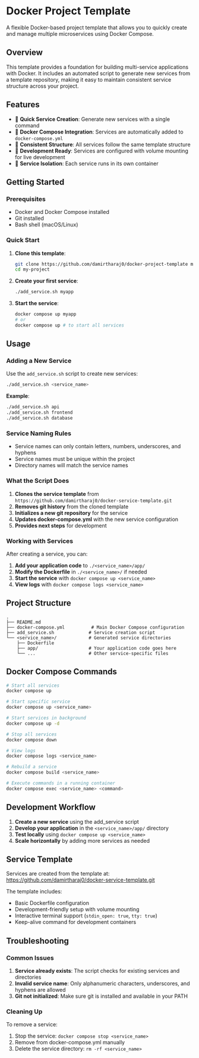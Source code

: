 # Docker Project Template

A flexible Docker-based project template that allows you to quickly create and manage multiple microservices using Docker Compose.

## Overview

This template provides a foundation for building multi-service applications with Docker. It includes an automated script to generate new services from a template repository, making it easy to maintain consistent service structure across your project.

## Features

- 🚀 **Quick Service Creation**: Generate new services with a single command
- 🐳 **Docker Compose Integration**: Services are automatically added to `docker-compose.yml`
- 📁 **Consistent Structure**: All services follow the same template structure
- 🔧 **Development Ready**: Services are configured with volume mounting for live development
- 🎯 **Service Isolation**: Each service runs in its own container

## Getting Started

### Prerequisites

- Docker and Docker Compose installed
- Git installed
- Bash shell (macOS/Linux)

### Quick Start

1. **Clone this template**:
   ```bash
   git clone https://github.com/damirtharaj0/docker-project-template my-project
   cd my-project
   ```

2. **Create your first service**:
   ```bash
   ./add_service.sh myapp
   ```

3. **Start the service**:
   ```bash
   docker compose up myapp
   # or 
   docker compose up # to start all services
   ```

## Usage

### Adding a New Service

Use the `add_service.sh` script to create new services:

```bash
./add_service.sh <service_name>
```

**Example**:
```bash
./add_service.sh api
./add_service.sh frontend
./add_service.sh database
```

### Service Naming Rules

- Service names can only contain letters, numbers, underscores, and hyphens
- Service names must be unique within the project
- Directory names will match the service names

### What the Script Does

1. **Clones the service template** from `https://github.com/damirtharaj0/docker-service-template.git`
2. **Removes git history** from the cloned template
3. **Initializes a new git repository** for the service
4. **Updates docker-compose.yml** with the new service configuration
5. **Provides next steps** for development

### Working with Services

After creating a service, you can:

1. **Add your application code** to `./<service_name>/app/`
2. **Modify the Dockerfile** in `./<service_name>/` if needed
3. **Start the service** with `docker compose up <service_name>`
4. **View logs** with `docker compose logs <service_name>`

## Project Structure

```
.
├── README.md
├── docker-compose.yml          # Main Docker Compose configuration
├── add_service.sh             # Service creation script
└── <service_name>/            # Generated service directories
    ├── Dockerfile
    ├── app/                   # Your application code goes here
    └── ...                    # Other service-specific files
```

## Docker Compose Commands

```bash
# Start all services
docker compose up

# Start specific service
docker compose up <service_name>

# Start services in background
docker compose up -d

# Stop all services
docker compose down

# View logs
docker compose logs <service_name>

# Rebuild a service
docker compose build <service_name>

# Execute commands in a running container
docker compose exec <service_name> <command>
```

## Development Workflow

1. **Create a new service** using the add_service script
2. **Develop your application** in the `<service_name>/app/` directory
3. **Test locally** using `docker compose up <service_name>`
4. **Scale horizontally** by adding more services as needed

## Service Template

Services are created from the template at: https://github.com/damirtharaj0/docker-service-template.git

The template includes:
- Basic Dockerfile configuration
- Development-friendly setup with volume mounting
- Interactive terminal support (`stdin_open: true`, `tty: true`)
- Keep-alive command for development containers

## Troubleshooting

### Common Issues

1. **Service already exists**: The script checks for existing services and directories
2. **Invalid service name**: Only alphanumeric characters, underscores, and hyphens are allowed
3. **Git not initialized**: Make sure git is installed and available in your PATH

### Cleaning Up

To remove a service:

1. Stop the service: `docker compose stop <service_name>`
2. Remove from docker-compose.yml manually
3. Delete the service directory: `rm -rf <service_name>`
